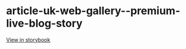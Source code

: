 # article-uk-web-gallery--premium-live-blog-story

[View in storybook](https://raw.githack.com/Independent-Digital-News-and-Media-Ltd/indy-pwamp-sb/PR-1763-sb/index.html?path=/story/article-uk-web-gallery--premium-live-blog-story)